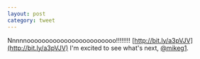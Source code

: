 ```yaml
---
layout: post
category: tweet
---
```

Nnnnnoooooooooooooooooooooooo!!!!!!!! [http://bit.ly/a3pVJV](http://bit.ly/a3pVJV) I'm excited to see what's next, [@mikeg1](http://twitter.com/mikeg1).
